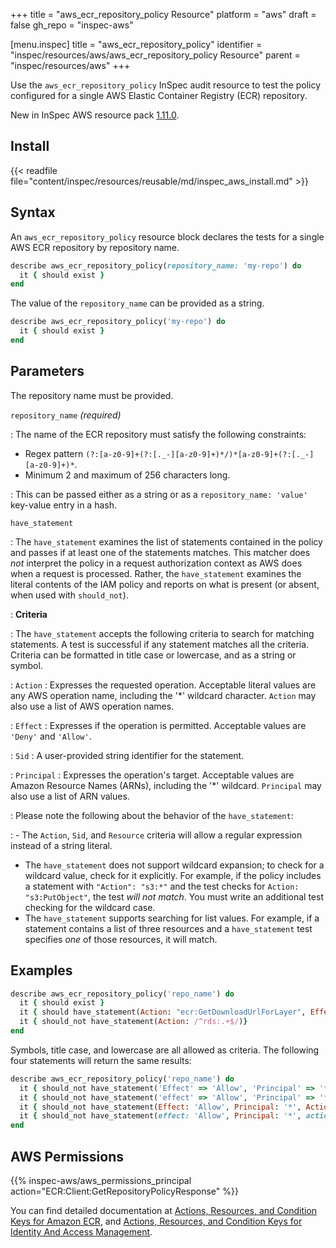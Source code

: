 +++
title = "aws_ecr_repository_policy Resource"
platform = "aws"
draft = false
gh_repo = "inspec-aws"

[menu.inspec]
title = "aws_ecr_repository_policy"
identifier = "inspec/resources/aws/aws_ecr_repository_policy Resource"
parent = "inspec/resources/aws"
+++

Use the `aws_ecr_repository_policy` InSpec audit resource to test the policy configured for a single AWS Elastic Container Registry (ECR) repository.

New in InSpec AWS resource pack [1.11.0](https://github.com/inspec/inspec-aws/releases/tag/v1.11.0).

## Install

{{< readfile file="content/inspec/resources/reusable/md/inspec_aws_install.md" >}}

## Syntax

An `aws_ecr_repository_policy` resource block declares the tests for a single AWS ECR repository by repository name.

```ruby
describe aws_ecr_repository_policy(repository_name: 'my-repo') do
  it { should exist }
end
```

The value of the `repository_name` can be provided as a string.

```ruby
describe aws_ecr_repository_policy('my-repo') do
  it { should exist }
end
```

## Parameters

The repository name must be provided.

`repository_name` _(required)_

: The name of the ECR repository must satisfy the following constraints:
  - Regex pattern `(?:[a-z0-9]+(?:[._-][a-z0-9]+)*/)*[a-z0-9]+(?:[._-][a-z0-9]+)*`.
  - Minimum 2 and maximum of 256 characters long.

: This can be passed either as a string or as a `repository_name: 'value'` key-value entry in a hash.

`have_statement`

: The `have_statement` examines the list of statements contained in the policy and passes if at least one of the statements matches.
  This matcher does _not_ interpret the policy in a request authorization context as AWS does when a request is processed. Rather, the `have_statement` examines the literal contents of the IAM policy and reports on what is present (or absent, when used with `should_not`).

: **Criteria**

: The `have_statement` accepts the following criteria to search for matching statements. A test is successful if any statement matches all the criteria. Criteria can be formatted in title case or lowercase, and as a string or symbol.

: `Action`
  : Expresses the requested operation. Acceptable literal values are any AWS operation name, including the '\*' wildcard character.
    `Action` may also use a list of AWS operation names.

: `Effect`
  : Expresses if the operation is permitted. Acceptable values are `'Deny'` and `'Allow'`.

: `Sid`
  : A user-provided string identifier for the statement.

: `Principal`
  : Expresses the operation's target. Acceptable values are Amazon Resource Names (ARNs), including the '\*' wildcard.
    `Principal` may also use a list of ARN values.

: Please note the following about the behavior of the `have_statement`:

: - The `Action`, `Sid`, and `Resource` criteria will allow a regular expression instead of a string literal.
  - The `have_statement` does not support wildcard expansion; to check for a wildcard value, check for it explicitly. For example, if the policy includes a statement with `"Action": "s3:*"` and the test checks for `Action: "s3:PutObject"`, the test _will not match_. You must write an additional test checking for the wildcard case.
  - The `have_statement` supports searching for list values. For example, if a statement contains a list of three resources and a `have_statement` test specifies _one_ of those resources, it will match.

## Examples

```ruby
describe aws_ecr_repository_policy('repo_name') do
  it { should exist }
  it { should have_statement(Action: "ecr:GetDownloadUrlForLayer", Effect: "Allow", Principal: "*", Sid: "new policy")}
  it { should_not have_statement(Action: /^rds:.+$/)}
end
```

Symbols, title case, and lowercase are all allowed as criteria.
The following four statements will return the same results:

```ruby
describe aws_ecr_repository_policy('repo_name') do
  it { should_not have_statement('Effect' => 'Allow', 'Principal' => '*', 'Action' => '*')}
  it { should_not have_statement('effect' => 'Allow', 'Principal' => '*', 'action' => '*')}
  it { should_not have_statement(Effect: 'Allow', Principal: '*', Action: '*')}
  it { should_not have_statement(effect: 'Allow', Principal: '*', action: '*')}
end
```


## AWS Permissions

{{% inspec-aws/aws_permissions_principal action="ECR:Client:GetRepositoryPolicyResponse" %}}

You can find detailed documentation at [Actions, Resources, and Condition Keys for Amazon ECR](https://docs.aws.amazon.com/AmazonECR/latest/APIReference/API_Operations.html), and [Actions, Resources, and Condition Keys for Identity And Access Management](https://docs.aws.amazon.com/IAM/latest/UserGuide/list_identityandaccessmanagement.html).
